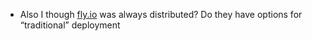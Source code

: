 - Also I though [fly.io](http://fly.io/) was always distributed? Do they have options for “traditional” deployment